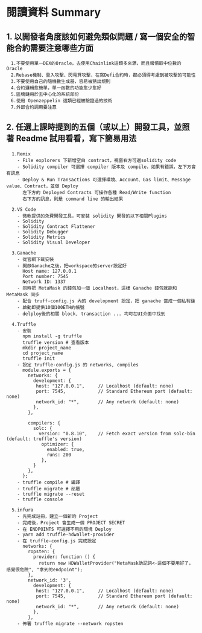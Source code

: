 # 閱讀資料 Summary
## 1. 以開發者角度該如何避免類似問題 / 寫一個安全的智能合約需要注意哪些方面
    　1.不要使用單一DEX的Oracle，去使用Chainlink這類多來源，而且報價取中位數的Oracle
    　2.Rebase機制、重入攻擊、閃電貸攻擊，在寫Defi合約時，都必須得考慮到被攻擊的可能性
    　3.不要使用自己的隨機數生成器，容易被猜出規則
    　4.合約邏輯愈簡單，單一函數的功能愈少愈好
    　5.區塊鏈用於去中心化的系統部份
    　6.使用 Openzeppelin 這類已經被驗證過的技術
    　7.外部合約調用要注意

## 2. 任選上課時提到的五個（或以上）開發工具，並照著 Readme 試用看看，寫下簡易用法
      1.Remix　
        - File explorers 下新增空白 contract，視窗右方可選solidity code
        - Solidity compiler 可選擇 compiler 版本及 compile，如果有錯誤，左下方會有訊息
        - Deploy & Run Transactions 可選擇環境、Account、Gas limit、Message value、Contract，並做 Deploy
          左下方的 Deployed Contracts 可操作各種 Read/Write function
          右下方的訊息，則是 command line 的輸出結果

      2.VS Code
        - 微軟提供的免費開發工具，可安裝 solidity 開發的以下相關Plugins
        - Solidity
        - Solidity Contract Flattener
        - Solidity Debugger
        - Solidity Metrics
        - Solidity Visual Developer

      3.Ganache
        - 從官網下載安裝
        - 開啟Ganache之後，把workspace的server設定好
          Host name: 127.0.0.1
          Port number: 7545
          Network ID: 1337
        - 同時把 MetaMask 的錢包加一個 Localhost，這樣 Ganache 錢包就能和 MetaMask 同步
        - 配合 truff-config.js 內的 development 設定，把 ganache 當成一個私有鏈
        - 啟動即提供10個100ETH的帳號
        - delploy後的相關 block, transaction ... 均可在UI介面中找到

      4.Truffle
        - 安裝
          npm install -g truffle
          truffle version # 查看版本
          mkdir project_name
          cd project_name
          truffle init
        - 設定 truffle-config.js 的 networks, compiles
          module.exports = {
            networks: {
              development: {
               host: "127.0.0.1",     // Localhost (default: none)
               port: 7545,            // Standard Ethereum port (default: none)
               network_id: "*",       // Any network (default: none)
              },
            },

            compilers: {
              solc: {
                version: "0.8.10",    // Fetch exact version from solc-bin (default: truffle's version)
                 optimizer: {
                   enabled: true,
                   runs: 200
                 },
              }
            },
          };
        - truffle compile # 編譯
        - truffle migrate # 部屬
        - truffle migrate --reset
        - truffle console
        
      5.infura
        - 先完成註冊，建立一個新的 Project
        - 完成後，Project 會生成一個 PROJECT SECRET
        - 在 ENDPOINTS 可選擇不用的環境 Deploy
        - yarn add truffle-hdwallet-provider
        - 在 truffle-config.js 完成設定
          networks: {
            ropsten: {
              provider: function () {
                return new HDWalletProvider("MetaMask助記詞<-這個不要用好了，感覺很危險", "拿到的endpoint");
            },
            network_id: '3',
              development: {
               host: "127.0.0.1",     // Localhost (default: none)
               port: 7545,            // Standard Ethereum port (default: none)
               network_id: "*",       // Any network (default: none)
              },
            },
        - 佈署 truffle migrate --network ropsten
